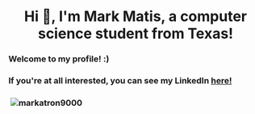 <h1 align="center">Hi 👋, I'm Mark Matis, a computer science student from Texas!</h1>
 <h3>Welcome to my profile! :)</h3> 
 
 <h3>If you're at all interested, you can see my LinkedIn <a href="https://www.linkedin.com/in/mark-matis-2023/" target="_blank" rel="noopener noreferrer">here!</a><h3>

<p>&nbsp;<img align="center" src="https://github-readme-stats.vercel.app/api?username=markatron9000&theme=radical&show_icons=true" alt="markatron9000" /></p> 
